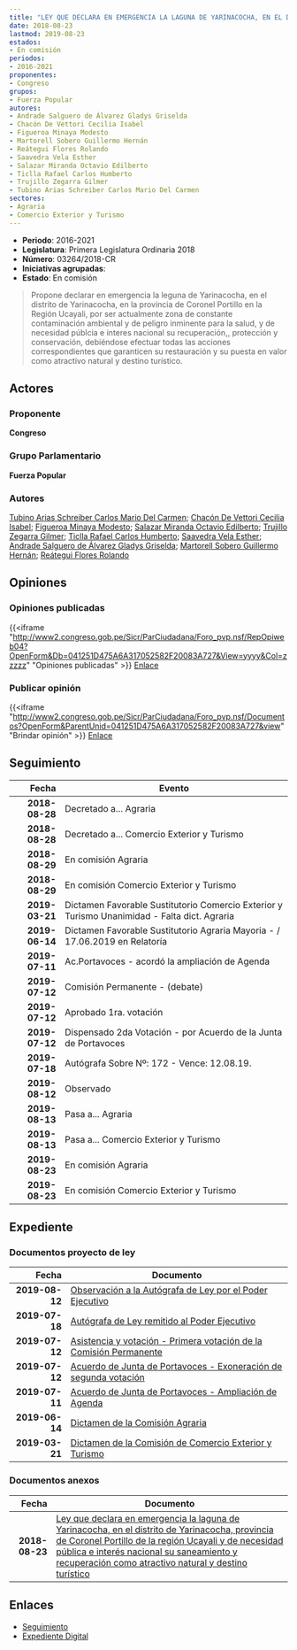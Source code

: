 ```yaml
---
title: "LEY QUE DECLARA EN EMERGENCIA LA LAGUNA DE YARINACOCHA, EN EL DISTRITO DE YARINACOCHA, PROVINCIA DE CORONEL PORTILLO DE LA REGIÓN UCAYALI Y DE NECESIDAD PÚBLICA E INTERÉS NACIONAL SU SANEAMIENTO Y RECUPERACIÓN COMO ATRACTIVO NATURAL Y DESTINO TURÍSTICO"
date: 2018-08-23
lastmod: 2019-08-23
estados:
- En comisión
periodos:
- 2016-2021
proponentes:
- Congreso
grupos:
- Fuerza Popular
autores:
- Andrade Salguero de Álvarez Gladys Griselda
- Chacón De Vettori Cecilia Isabel
- Figueroa Minaya Modesto
- Martorell Sobero Guillermo Hernán
- Reátegui Flores Rolando
- Saavedra Vela Esther
- Salazar Miranda Octavio Edilberto
- Ticlla Rafael Carlos Humberto
- Trujillo Zegarra Gilmer
- Tubino Arias Schreiber Carlos Mario Del Carmen
sectores:
- Agraria
- Comercio Exterior y Turismo
---
```

- **Periodo**: 2016-2021
- **Legislatura**: Primera Legislatura Ordinaria 2018
- **Número**: 03264/2018-CR
- **Iniciativas agrupadas**: 
- **Estado**: En comisión

> Propone declarar en emergencia la leguna de Yarinacocha, en el distrito de Yarinacocha, en la provincia de Coronel Portillo en la Región Ucayali, por ser actualmente zona de constante contaminación ambiental y de peligro inminente para la salud, y de necesidad públcia e interes nacional su recuperación,, protección y conservación, debiéndose efectuar todas las acciones correspondientes que garanticen su restauración y su puesta en valor como atractivo natural y destino turístico.


## Actores

### Proponente

**Congreso**

### Grupo Parlamentario

**Fuerza Popular**

### Autores

[Tubino Arias Schreiber Carlos Mario Del Carmen](mailto:mailto:ctubino@congreso.gob.pe); [Chacón De Vettori Cecilia Isabel](mailto:mailto:cchacon@congreso.gob.pe); [Figueroa Minaya Modesto](mailto:mailto:mfigueroam@congreso.gob.pe); [Salazar Miranda Octavio Edilberto](mailto:mailto:osalazar@congreso.gob.pe); [Trujillo Zegarra Gilmer](mailto:mailto:gtrujilloz@congreso.gob.pe); [Ticlla Rafael Carlos Humberto](mailto:mailto:cticlla@congreso.gob.pe); [Saavedra Vela Esther](mailto:mailto:esaavedra@congreso.gob.pe); [Andrade Salguero de Álvarez Gladys Griselda](mailto:mailto:gandrade@congreso.gob.pe); [Martorell Sobero Guillermo Hernán](mailto:mailto:gmartorell@congreso.gob.pe); [Reátegui Flores Rolando](mailto:mailto:rreategui@congreso.gob.pe)

## Opiniones

### Opiniones publicadas

{{<iframe "http://www2.congreso.gob.pe/Sicr/ParCiudadana/Foro_pvp.nsf/RepOpiweb04?OpenForm&Db=041251D475A6A317052582F20083A727&View=yyyy&Col=zzzzz" "Opiniones publicadas" >}}
[Enlace](http://www2.congreso.gob.pe/Sicr/ParCiudadana/Foro_pvp.nsf/RepOpiweb04?OpenForm&Db=041251D475A6A317052582F20083A727&View=yyyy&Col=zzzzz)

### Publicar opinión

{{<iframe "http://www2.congreso.gob.pe/Sicr/ParCiudadana/Foro_pvp.nsf/Documentos?OpenForm&ParentUnid=041251D475A6A317052582F20083A727&view" "Brindar opinión" >}}
[Enlace](http://www2.congreso.gob.pe/Sicr/ParCiudadana/Foro_pvp.nsf/Documentos?OpenForm&ParentUnid=041251D475A6A317052582F20083A727&view)


## Seguimiento

| Fecha | Evento |
|------:|--------|
| **2018-08-28** | Decretado a... Agraria |
| **2018-08-28** | Decretado a... Comercio Exterior y Turismo |
| **2018-08-29** | En comisión Agraria |
| **2018-08-29** | En comisión Comercio Exterior y Turismo |
| **2019-03-21** | Dictamen Favorable Sustitutorio Comercio Exterior y Turismo Unanimidad - Falta dict. Agraria |
| **2019-06-14** | Dictamen Favorable Sustitutorio Agraria Mayoria - / 17.06.2019 en Relatoría |
| **2019-07-11** | Ac.Portavoces - acordó la ampliación de Agenda |
| **2019-07-12** | Comisión Permanente - (debate) |
| **2019-07-12** | Aprobado 1ra. votación |
| **2019-07-12** | Dispensado 2da Votación - por Acuerdo de la Junta de Portavoces |
| **2019-07-18** | Autógrafa Sobre Nº: 172 - Vence: 12.08.19. |
| **2019-08-12** | Observado |
| **2019-08-13** | Pasa a... Agraria |
| **2019-08-13** | Pasa a... Comercio Exterior y Turismo |
| **2019-08-23** | En comisión Agraria |
| **2019-08-23** | En comisión Comercio Exterior y Turismo |

## Expediente

### Documentos proyecto de ley

| Fecha | Documento |
|------:|-----------|
| **2019-08-12** | [Observación a la Autógrafa de Ley por el Poder Ejecutivo](http://www.leyes.congreso.gob.pe/Documentos/2016_2021/Observacion_a_la_Autografa/OBAU0326420190812.pdf) |
| **2019-07-18** | [Autógrafa de Ley remitido al Poder Ejecutivo](http://www.leyes.congreso.gob.pe/Documentos/2016_2021/Autografas/Ley_y_de_Resolucion_Legislativa/AU0218620190528.pdf) |
| **2019-07-12** | [Asistencia y votación - Primera votación de la Comisión Permanente](http://www.leyes.congreso.gob.pe/Documentos/2016_2021/Asistencia_y_Votacion/Proyectos_de_Ley/AV0326420190712.pdf) |
| **2019-07-12** | [Acuerdo de Junta de Portavoces - Exoneración de segunda votación](http://www.leyes.congreso.gob.pe/Documentos/2016_2021/Acuerdos/Junta_Portavoces/AJP0326420190712.pdf) |
| **2019-07-11** | [Acuerdo de Junta de Portavoces - Ampliación de Agenda](http://www.leyes.congreso.gob.pe/Documentos/2016_2021/Acuerdos/Junta_Portavoces/AJP0326420190711.pdf) |
| **2019-06-14** | [Dictamen de la Comisión Agraria](http://www.leyes.congreso.gob.pe/Documentos/2016_2021/ADLP/Normas_Legales/30815-LEY.pdf) |
| **2019-03-21** | [Dictamen de la Comisión de Comercio Exterior y Turismo](http://www.leyes.congreso.gob.pe/Documentos/2016_2021/Dictamenes/Proyectos_de_Ley/03264DC03MAY20190321.pdf) |

### Documentos anexos

| Fecha | Documento |
|------:|-----------|
| **2018-08-23** | [Ley que declara en emergencia la laguna de Yarinacocha, en el distrito de Yarinacocha, provincia de Coronel Portillo de la región Ucayali y de necesidad pública e interés nacional su saneamiento y recuperación como atractivo natural y destino turístico](http://www.leyes.congreso.gob.pe/Documentos/2016_2021/Proyectos_de_Ley_y_de_Resoluciones_Legislativas/PL0326420180823.pdf) |

## Enlaces

- [Seguimiento](http://www2.congreso.gob.pe/Sicr/TraDocEstProc/CLProLey2016.nsf/f7fff46988ca05b1052578e100829cc7/d7ca2846a359c059052582f3000225d3?OpenDocument)
- [Expediente Digital](http://www2.congreso.gob.pe/Sicr/TraDocEstProc/Expvirt_2011.nsf/visbusqptramdoc1621/03264?opendocument)

